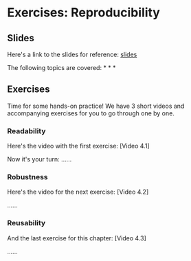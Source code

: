 # Exercises: Reproducibility

## Slides

Here's a link to the slides for reference: [slides](https://github.com/UtrechtUniversity/workshop-computational-reproducibility/blob/master/slides/slides_reproducibility.html) 

The following topics are covered:
*
*
*

## Exercises

Time for some hands-on practice! We have 3 short videos and accompanying exercises for you to go through one by one.

### Readability

Here's the video with the first exercise: [Video 4.1]

Now it's your turn:
......

### Robustness

Here's the video for the next exercise: [Video 4.2]

......

### Reusability

And the last exercise for this chapter: [Video 4.3]

......
